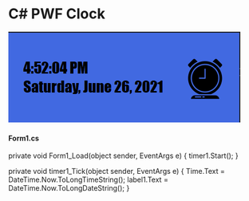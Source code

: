 <h1>C# PWF Clock</h1>
<img src="DateTime.png"/>
<h4>Form1.cs</h4>
<p>
  private void Form1_Load(object sender, EventArgs e)
        {
            timer1.Start();
        }
</p>
<p>
        private void timer1_Tick(object sender, EventArgs e)
        {
            Time.Text = DateTime.Now.ToLongTimeString();
            label1.Text = DateTime.Now.ToLongDateString();
        }
</p>  
